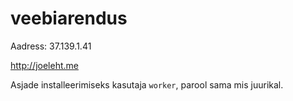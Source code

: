 # veebiarendus

Aadress: 37.139.1.41

http://joeleht.me

Asjade installeerimiseks kasutaja `worker`, parool sama mis juurikal.
